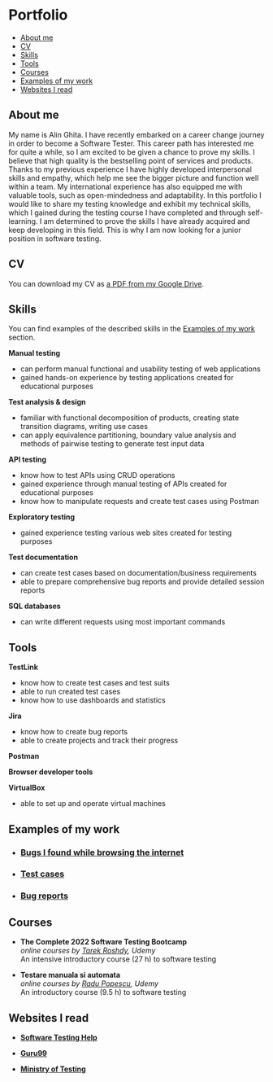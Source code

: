 # Portfolio
- [About me](#about-me)
- [CV](#cv)
- [Skills](#skills)
- [Tools](#tools)
- [Courses](#courses)
- [Examples of my work](#examples-of-my-work)
- [Websites I read](#websites-i-read)

## About me

My name is Alin Ghita. I have recently embarked on a career change journey in order to become a Software Tester. This career path has interested me for quite a while, so I am excited to be given a chance to prove my skills. I believe that high quality is the bestselling point of services and products. Thanks to my previous experience I have highly developed interpersonal skills and empathy, which help me see the bigger picture and function well within a team. My international experience has also equipped me with valuable tools, such as open-mindedness and adaptability. In this portfolio I would like to share my testing knowledge and exhibit my technical skills, which I gained during the testing course I have completed and through self-learning. I am determined to prove the skills I have already acquired and keep developing in this field. This is why I am now looking for a junior position in software testing.

## CV
You can download my CV as [a PDF from my Google Drive](https://drive.google.com/file/d/1hnO7ulxR_P21boLGZCaV18lvTuzpB2ZB/view?usp=sharing).

## Skills

You can find examples of the described skills in the [Examples of my work](#examples-of-my-work) section.

__Manual testing__
  * can perform manual functional and usability testing of web applications
  * gained hands-on experience by testing applications created for educational purposes

__Test analysis & design__
  * familiar with functional decomposition of products, creating state transition diagrams, writing use cases
  * can apply equivalence partitioning, boundary value analysis and methods of pairwise testing to generate test input data

__API testing__
  * know how to test APIs using CRUD operations
  * gained experience through manual testing of APIs created for educational purposes
  * know how to manipulate requests and create test cases using Postman

__Exploratory testing__
  * gained experience testing various web sites created for testing purposes

__Test documentation__
  * can create test cases based on documentation/business requirements
  * able to prepare comprehensive bug reports and provide detailed session reports

__SQL databases__
  * can write different requests using most important commands

## Tools

__TestLink__
  * know how to create test cases and test suits
  * able to run created test cases
  * know how to use dashboards and statistics

__Jira__
  * know how to create bug reports
  * able to create projects and track their progress

__Postman__

__Browser developer tools__

__VirtualBox__
  * able to set up and operate virtual machines
  
## Examples of my work
* ### [Bugs I found while browsing the internet](https://github.com/AlinGhita/Bugs-I-Found)

* ### [Test cases](https://github.com/AlinGhita/TestCases)

* ### [Bug reports](https://github.com/AlinGhita/BugReport) 

## Courses

* __The Complete 2022 Software Testing Bootcamp__  
*online courses by [Tarek Roshdy](https://www.udemy.com/user/trq-rshd/), Udemy*  
 An intensive introductory course (27 h) to software testing

* __Testare manuala si automata__  
*online courses by [Radu Popescu](https://www.udemy.com/user/0aa1a3f1-6c16-4e45-a919-199288033d09/), Udemy*  
 An introductory course (9.5 h) to software testing

## Websites I read
* [__Software Testing Help__](https://www.softwaretestinghelp.com/)

* [__Guru99__](https://www.guru99.com/software-testing.html)

* [__Ministry of Testing__](https://www.ministryoftesting.com/)
